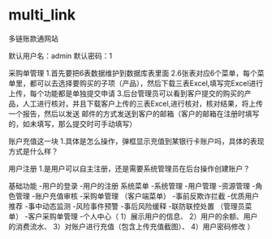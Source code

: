 # multi_link
多链账款通网站

默认用户名：admin 
默认密码：1

采购单管理
    1.首先要把6表数据维护到数据库表里面
    2.6张表对应6个菜单，每个菜单里，都可以去选择要购买的子项（产品），然后下载三表Excel,填写完Excel进行上传，每个功能都是单独提交申请
    3.后台管理员可以看到客户提交的购买的产品，人工进行核对，并且下载客户上传的三表Excel,进行核对，核对结果，将上传一个报告，然后以发送
      邮件的方式发送到客户的邮箱（客户的邮箱在注册时填写的，如未填写，那么提交时可手动填写）

账户充值这一块
    1.具体是怎么操作，弹框显示充值到某银行卡账户吗，具体的表现方式是什么样？
    
用户注册
    1.是用户可以自主注册，还是需要系统管理员在后台操作创建账户？
  
基础功能
    -用户的登录
    -用户的注册
系统菜单
       -系统管理
               -用户管理
               -资源管理
               -角色管理
               -账户充值审核
       -采购单管理
               （客户端菜单）
               -事前反欺诈拦截
               -优质用户推荐
               -事中动态监测
               -风险事件预警
               -事后风险缓释
               -联防联控处置
               （管理员菜单）
               -客户采购单管理
       -个人中心（
                    1）展示用户的信息、
                    2）用户的余额、用户的消费流水、
                    3）对账户进行充值（包含上传充值截图）、
                    4）用户密码修改
                ）
                
